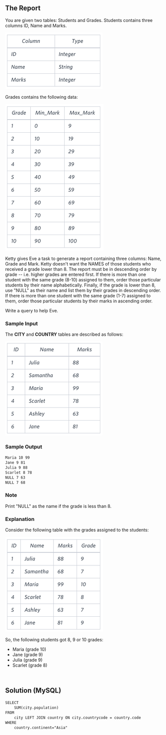 [comment]: <> (Written: 13-Oct-2022)

## The Report
You are given two tables: Students and Grades. Students contains three columns ID, Name and Marks.

![students](students.png)

Grades contains the following data:

![grades](grades.png)

Ketty gives Eve a task to generate a report containing three columns: Name, Grade and Mark. Ketty doesn't want the NAMES of those students who received a grade lower than 8. The report must be in descending order by grade -- i.e. higher grades are entered first. If there is more than one student with the same grade (8-10) assigned to them, order those particular students by their name alphabetically. Finally, if the grade is lower than 8, use "NULL" as their name and list them by their grades in descending order. If there is more than one student with the same grade (1-7) assigned to them, order those particular students by their marks in ascending order.

Write a query to help Eve.

### Sample Input</b>
The **CITY** and **COUNTRY** tables are described as follows: 

![input](input.png)

### Sample Output</b>

```
Maria 10 99
Jane 9 81
Julia 9 88 
Scarlet 8 78
NULL 7 63
NULL 7 68
```

### Note</b>
Print "NULL"  as the name if the grade is less than 8.

### Explanation</b>
Consider the following table with the grades assigned to the students:

![explanation](explanation.png)

So, the following students got 8, 9 or 10 grades:

- Maria (grade 10)
- Jane (grade 9)
- Julia (grade 9)
- Scarlet (grade 8)

&nbsp;
## Solution (MySQL)
```
SELECT
    SUM(city.population)
FROM
    city LEFT JOIN country ON city.countrycode = country.code
WHERE
    country.continent="Asia"
```